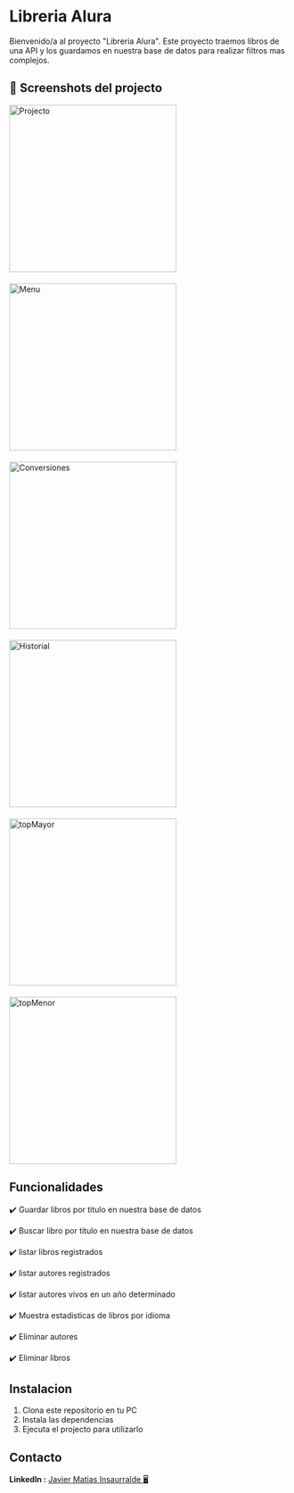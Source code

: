 # Libreria Alura 

Bienvenido/a al proyecto "Libreria Alura".
Este proyecto traemos libros de una API y los guardamos en nuestra base de datos para realizar filtros mas complejos.

## :camera_flash: Screenshots del projecto 
<div style="display: flex; flex-wrap: wrap; gap: 20px;">
<img alt="Projecto" height="300px" src="/src/Screenshots/" width="300px"/>
<img alt="Menu" height="300px" src="/src/Screenshots/Menu.JPG" width="300px"/>
<img alt="Conversiones" height="300px" src="/src/Screenshots/Detalledelasconversiones.JPG" width="300px"/>
<img alt="Historial" height="300px" src="/src/Screenshots/Historialdeconversiones.JPG" width="300px"/>
<img alt="topMayor" height="300px" src="/src/Screenshots/topMayor.JPG" width="300px"/>
<img alt="topMenor" height="300px" src="/src/Screenshots/topMenor.JPG" width="300px"/>
</div>




##  Funcionalidades

:heavy_check_mark: Guardar libros por titulo en nuestra base de datos 

:heavy_check_mark: Buscar libro por titulo en nuestra base de datos

:heavy_check_mark: listar libros registrados

:heavy_check_mark: listar autores registrados

:heavy_check_mark: listar autores vivos en un año determinado

:heavy_check_mark: Muestra estadisticas de libros por idioma

:heavy_check_mark: Eliminar autores

:heavy_check_mark: Eliminar libros


## Instalacion

1. Clona este repositorio en tu PC
2. Instala las dependencias
3. Ejecuta el projecto para utilizarlo
   


## Contacto

**LinkedIn :** [Javier Matias Insaurralde :desktop_computer:](https://www.linkedin.com/in/javier-matias-insaurralde-3aa783274/)
